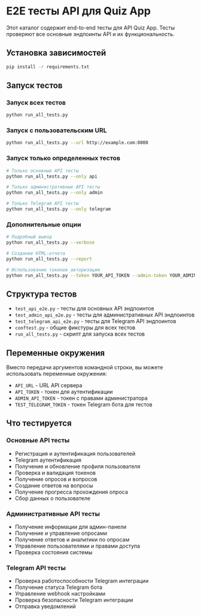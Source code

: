 # E2E тесты API для Quiz App

Этот каталог содержит end-to-end тесты для API Quiz App. Тесты проверяют все основные эндпоинты API и их функциональность.

## Установка зависимостей

```bash
pip install -r requirements.txt
```

## Запуск тестов

### Запуск всех тестов

```bash
python run_all_tests.py
```

### Запуск с пользовательским URL

```bash
python run_all_tests.py --url http://example.com:8000
```

### Запуск только определенных тестов

```bash
# Только основные API тесты
python run_all_tests.py --only api

# Только административные API тесты
python run_all_tests.py --only admin

# Только Telegram API тесты
python run_all_tests.py --only telegram
```

### Дополнительные опции

```bash
# Подробный вывод
python run_all_tests.py --verbose

# Создание HTML-отчета
python run_all_tests.py --report

# Использование токенов авторизации
python run_all_tests.py --token YOUR_API_TOKEN --admin-token YOUR_ADMIN_TOKEN
```

## Структура тестов

- `test_api_e2e.py` - тесты для основных API эндпоинтов
- `test_admin_api_e2e.py` - тесты для административных API эндпоинтов
- `test_telegram_api_e2e.py` - тесты для Telegram API эндпоинтов
- `conftest.py` - общие фикстуры для всех тестов
- `run_all_tests.py` - скрипт для запуска всех тестов

## Переменные окружения

Вместо передачи аргументов командной строки, вы можете использовать переменные окружения:

- `API_URL` - URL API сервера
- `API_TOKEN` - токен для аутентификации
- `ADMIN_API_TOKEN` - токен с правами администратора
- `TEST_TELEGRAM_TOKEN` - токен Telegram бота для тестов

## Что тестируется

### Основные API тесты

- Регистрация и аутентификация пользователей
- Telegram аутентификация
- Получение и обновление профиля пользователя
- Проверка и валидация токенов
- Получение опросов и вопросов
- Создание ответов на вопросы
- Получение прогресса прохождения опроса
- Сбор данных о пользователе

### Административные API тесты

- Получение информации для админ-панели
- Получение и управление опросами
- Получение ответов и аналитики по опросам
- Управление пользователями и правами доступа
- Проверка состояния системы

### Telegram API тесты

- Проверка работоспособности Telegram интеграции
- Получение статуса Telegram бота
- Управление webhook настройками
- Проверка безопасности Telegram интеграции
- Отправка уведомлений
